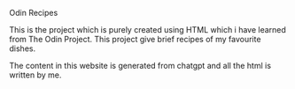 Odin Recipes

This is the project which is purely created using HTML which i have learned from The Odin Project. This project give brief recipes of my favourite dishes.

The content in this website is generated from chatgpt and all the html is written by me.